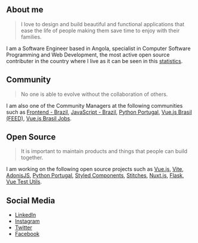 ## About me

> I love to design and build beautiful and functional applications that ease the 
life of people making them save time to enjoy with their families.

I am a Software Engineer based in Angola, specialist in Computer Software 
Programming and Web Development, the most active open source contributer in the 
country where I live as it can be seen in this [statistics](https://committers.top/angola_public).

## Community

> No one is able to evolve without the collaboration of others.

I am also one of the Community Managers at the following communities such as 
[Frontend - Brazil](https://facebook.com/groups/frontendbrazil), [JavaScript - Brazil](https://facebook.com/groups/javascriptbrazil), [Python Portugal](https://facebook.com/groups/pythonPortugal),
[Vue.js Brasil (FEED)](https://facebook.com/groups/vuejsbrasilfeed), [Vue.js Brasil Jobs](https://facebook.com/groups/vuejsbrasiljobs).

## Open Source

> It is important to maintain products and things that people can build together.

I am working on the following open source projects such as [Vue.js](https://github.com/nazarepiedady/vue3-docs-pt), 
[Vite](https://github.com/nazarepiedady/vite-docs-pt), [AdonisJS](https://github.com/nazarepiedady/docs.adonisjs.com), [Python Portugal](https://github.com/nazarepiedady/pythonpt.github.io-src), [Styled Components](https://github.com/nazarepiedady/styled-components-docs-pt), [Stitches](https://github.com/nazarepiedady/stitches-docs-pt), 
[Nuxt.js](https://github.com/nazarepiedady/nuxtjs.org), [Flask](https://github.com/nazarepiedady/flask-dc), [Vue Test Utils](https://github.com/nazarepiedady/vue-test-utils).

## Social Media

- [LinkedIn](https://linkedin.com/in/nazarepiedady)
- [Instagram](https://instagram.com/nazarepiedady)
- [Twitter](https://twitter.com/nazarepiedady)
- [Facebook](https://facebook.com/nazarepiedady)
